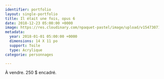```yaml
---
identifier: portfolio
layout: single-portfolio
title: Il était une fois, opus 6
date: 2018-12-23 05:00:00 +0000
image: https://res.cloudinary.com/npaquet-pastel/image/upload/v1547307117/44265616_2187643068171595_2264983950239727616_n.jpg
metadata:
  year: 2018-01-01 05:00:00 +0000
  dimensions: 14 X 11 po
  support: Toile
  type: Acrylique
categorie: personnages

---
```

À vendre. 250 $ encadré. 